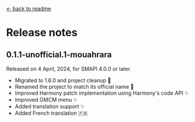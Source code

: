 ﻿[← back to readme](../README.md)

# Release notes

## 0.1.1-unofficial.1-mouahrara
Released on 4 April, 2024, for SMAPI 4.0.0 or later.
* Migrated to 1.6.0 and project cleanup 🚀
* Renamed the project to match its official name 📝
* Improved Harmony patch implementation using Harmony's code API ✨
* Improved GMCM menu ✨
* Added translation support ✨
* Added French translation 🇫🇷
